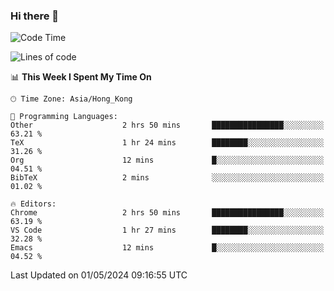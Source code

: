 ### Hi there 👋

<!--
**nicehiro/nicehiro** is a ✨ _special_ ✨ repository because its `README.md` (this file) appears on your GitHub profile.

Here are some ideas to get you started:

- 🔭 I’m currently working on ...
- 🌱 I’m currently learning ...
- 👯 I’m looking to collaborate on ...
- 🤔 I’m looking for help with ...
- 💬 Ask me about ...
- 📫 How to reach me: ...
- 😄 Pronouns: ...
- ⚡ Fun fact: ...
-->

<!--START_SECTION:waka-->
![Code Time](http://img.shields.io/badge/Code%20Time-320%20hrs%202%20mins-blue)

![Lines of code](https://img.shields.io/badge/From%20Hello%20World%20I%27ve%20Written-2.6%20million%20lines%20of%20code-blue)

📊 **This Week I Spent My Time On** 

```text
🕑︎ Time Zone: Asia/Hong_Kong

💬 Programming Languages: 
Other                    2 hrs 50 mins       ████████████████░░░░░░░░░   63.21 % 
TeX                      1 hr 24 mins        ████████░░░░░░░░░░░░░░░░░   31.26 % 
Org                      12 mins             █░░░░░░░░░░░░░░░░░░░░░░░░   04.51 % 
BibTeX                   2 mins              ░░░░░░░░░░░░░░░░░░░░░░░░░   01.02 % 

🔥 Editors: 
Chrome                   2 hrs 50 mins       ████████████████░░░░░░░░░   63.19 % 
VS Code                  1 hr 27 mins        ████████░░░░░░░░░░░░░░░░░   32.28 % 
Emacs                    12 mins             █░░░░░░░░░░░░░░░░░░░░░░░░   04.52 % 
```


 Last Updated on 01/05/2024 09:16:55 UTC
<!--END_SECTION:waka-->
